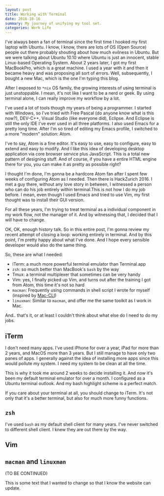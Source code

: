 ```yaml
---
layout: post
title: Working with Terminal
date: 2016-10-16
summary: My journey of unifying my tool set.
categories: Work Life
---
```


I've always been a fan of terminal since the first time I hooked my first laptop with Ubuntu.
I know, I know, there are lots of OS (Open Source) people out there probably shouting about how much evilness in Ubuntu. But we were talking about Ubuntu 10.10 where Ubuntu is just an innocent, stable Linux-based Operating System.
About 2 years later, I got my first MacBookPro, which is a great machine. I used a year with it and then it became heavy and was proposing all
sort of errors. Well, subsequently, I bought a new Mac, which is the one I'm typing this blog.

After I exposed to `*nix` OS family, the growing interests of using terminal is just unstoppable. I mean, it's not like I want to be
a nerd or geek. By using terminal alone, I can really improve my workflow by a lot.

I've used a lot of tools though my years of being a programmer. I started with Windows, so I've tried with Free Pascal (do anyone know what is this now?), DEV-C++, Visual Studio (like everyone did), Eclipse. And Eclipse is still the only IDE I've ever used in all three platforms. I also used Emacs for a pretty long time. After I'm so tired of editing my Emacs profile, I switched to a more "modern" solution: Atom.

I've to say, Atom is a fine editor. It's easy to use, easy to configure, easy to extend and easy to modify. And I like this idea of developing desktop application via core browser service plus JavaScript. This is a total new pattern of designing stuff. And of course, if you have a entire HTML engine there for you, you can make it as pretty as possible right?

I thought I'm done, I'm gonna be a hardcore Atom fan after I spent few weeks of configuring Atom as I needed.
Then there is HackZurich 2016. I met a guy there, without any love story in between, I witnessed a person who can do his job entirely within terminal.This is not how I do my job before. I mean, even though I used Emacs and tried to use Vim, my first thought was to install their GUI version.

For all these years, I'm trying to treat terminal as a individual component in my work flow, not the manager of it.
And by witnessing that, I decided that I will have to change.

OK, OK, enough history talk. So in this entire post, I'm gonna review my recent attempt of closing a loop: working entirely in terminal.
And by this point, I'm pretty happy about what I've done. And I hope every sensible developer would also do the same thing.

So, these are what I needed:

+ iTerm: a much more powerful terminal emulator than Terminal.app
+ `zsh`: so much better than MacBook's `bash` by the way
+ Tmux: a terminal multiplexer that sometimes can be very handy
+ Vim: yes, I finally picked up Vim, and turns out after the training I got from Atom, this time it's not so hard
+ `macman`: Frequently using commands in shell script I wrote for myself (inspired by [Mac-CLI](https://github.com/guarinogabriel/Mac-CLI))
+ `linuxman`: Similar to `macman`, and offer me the same toolkit as I work in Mac.

And.. that's it, or at least I couldn't think about what else do I need to do my jobs.

## iTerm

I don't need many apps. I've used iPhone for over a year, iPad for more than 2 years, and MacOS more than 3 years. But I still manage to have only two panes of apps. I generally against the idea of installing more apps since this would pollute my system. I need my system to be clean at all the time.

This is why it took me around 2 weeks to decide installing it. And now it's been my default terminal emulator for over a month. I configured as a Ubuntu terminal outlook. And my bash highlight scheme is a perfect match.

If you care about your terminal at all, you should change to iTerm. It's not only that it's a better terminal, but also for much more funny functions.

## `zsh`

I've used `bash` as my default shell client for many years. I've never switched to different shell client. I knew they are out there by the way. 

## Vim

## `macman` and `linuxman`

(TO BE CONTINUED)

This is some text that I wanted to change so that I know the website can update.
